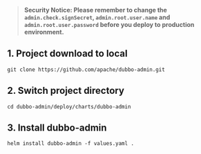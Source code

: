 > **Security Notice: Please remember to change the `admin.check.signSecret`, `admin.root.user.name` and `admin.root.user.password` before you deploy to production environment.**

## 1. Project download to local
```
git clone https://github.com/apache/dubbo-admin.git
```

## 2. Switch project directory
```
cd dubbo-admin/deploy/charts/dubbo-admin
```

## 3. Install dubbo-admin
```
helm install dubbo-admin -f values.yaml .
```
